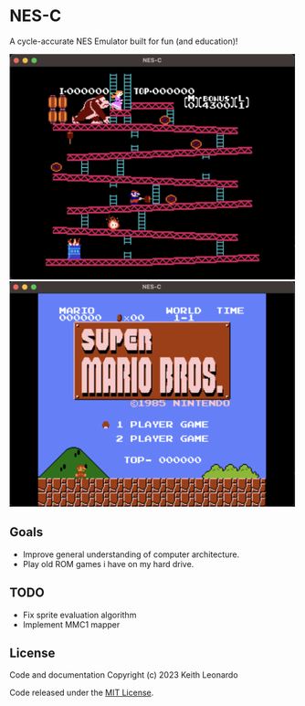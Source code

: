 # NES-C

A cycle-accurate NES Emulator built for fun (and education)!

<img src="./media/donkey_kong.png" alt="Donkey Kong" width="500"/>
<img src="./media/super_mario_bros.png" alt="Super Mario Bros." width="500"/>

## Goals

- Improve general understanding of computer architecture.
- Play old ROM games i have on my hard drive.

## TODO

- Fix sprite evaluation algorithm
- Implement MMC1 mapper

## License

Code and documentation Copyright (c) 2023 Keith Leonardo

Code released under the [MIT License](https://choosealicense.com/licenses/mit/).
